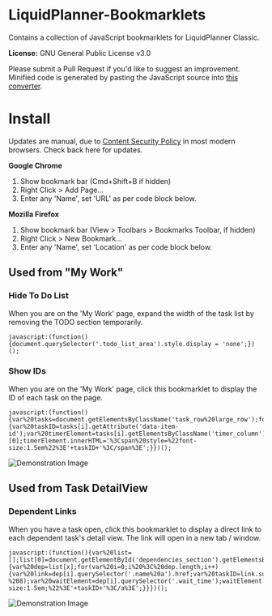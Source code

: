# LiquidPlanner-Bookmarklets
Contains a collection of JavaScript bookmarklets for LiquidPlanner Classic.

**License:** GNU General Public License v3.0

Please submit a Pull Request if you'd like to suggest an improvement. Minified code is generated by pasting the JavaScript source into [this converter](http://jpillora.com/bookmarkleter/).

# Install

Updates are manual, due to [Content Security Policy](https://developer.mozilla.org/en-US/docs/Web/HTTP/CSP) in most modern browsers. Check back here for updates.

**Google Chrome**
1. Show bookmark bar (Cmd+Shift+B if hidden)
2. Right Click > Add Page...
3. Enter any 'Name', set 'URL' as per code block below.

**Mozilla Firefox**
1. Show bookmark bar (View > Toolbars > Bookmarks Toolbar, if hidden)
2. Right Click > New Bookmark...
3. Enter any 'Name', set 'Location' as per code block below.

## Used from "My Work"

### Hide To Do List

When you are on the 'My Work' page, expand the width of the task list by removing the TODO section temporarily.

```
javascript:(function(){document.querySelector('.todo_list_area').style.display = 'none';})();
```

### Show IDs

When you are on the 'My Work' page, click this bookmarklet to display the ID of each task on the page.

```
javascript:(function(){var%20tasks=document.getElementsByClassName('task_row%20large_row');for(var%20i=0;i%20%3C%20tasks.length;i++){var%20taskID=tasks[i].getAttribute('data-item-id');var%20timerElement=tasks[i].getElementsByClassName('timer_column')[0];timerElement.innerHTML='%3Cspan%20style=%22font-size:1.5em%22%3E'+taskID+'%3C/span%3E';}})();
```

![Demonstration Image](http://ethicalwd.com/images/github-show-ids.gif)

## Used from Task DetailView

### Dependent Links

When you have a task open, click this bookmarklet to display a direct link to each dependent task's detail view. The link will open in a new tab / window.

```
javascript:(function(){var%20list=[];list[0]=document.getElementById('dependencies_section').getElementsByClassName('dep');list[1]=document.getElementById('dependents_section').getElementsByClassName('dep');for(var%20x=0;x%20%3C%20list.length;x++){var%20dep=list[x];for(var%20i=0;i%20%3C%20dep.length;i++){var%20link=dep[i].querySelector('.name%20a').href;var%20taskID=link.substr(link.length%20-%208);var%20waitElement=dep[i].querySelector('.wait_time');waitElement.innerHTML='%3Ca%20href=%22https://app.liquidplanner.com/space/172009/projects/panel/'+taskID+'%22%20target=%22_blank%22%20style=%22font-size:1.5em;%22%3E'+taskID+'%3C/a%3E';}}})();
```

![Demonstration Image](http://ethicalwd.com/images/github-dependent-links.gif)


